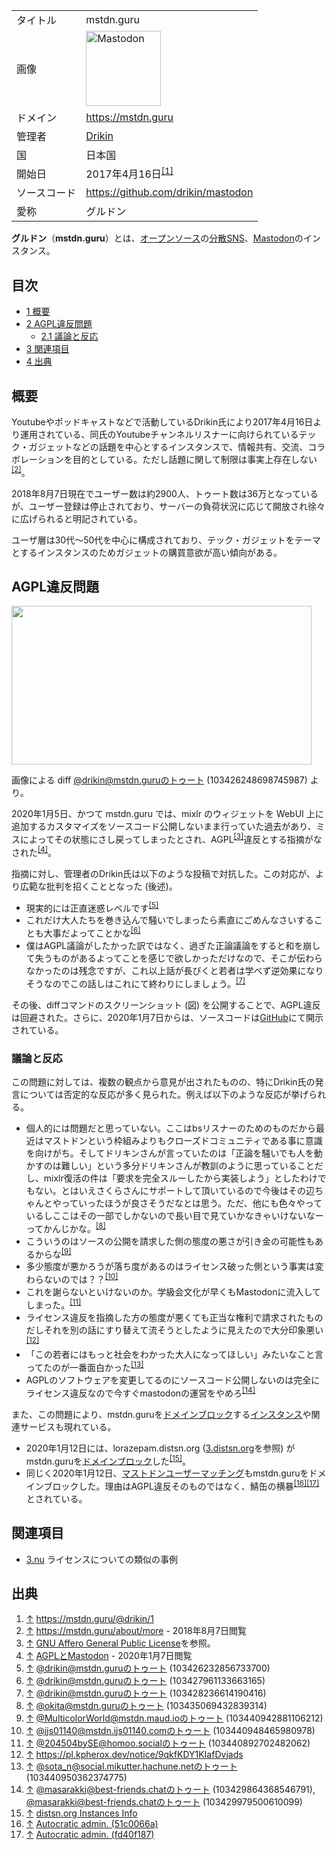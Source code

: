 <div>

|              |                                                                                                                                                                                                                                                                                                        |
|--------------|--------------------------------------------------------------------------------------------------------------------------------------------------------------------------------------------------------------------------------------------------------------------------------------------------------|
| タイトル     | mstdn.guru                                                                                                                                                                                                                                                                                             |
| 画像         | [<img src="/images/thumb/0/00/Mastodon_logo.png/120px-Mastodon_logo.png" srcset="/images/thumb/0/00/Mastodon_logo.png/180px-Mastodon_logo.png 1.5x, /images/0/00/Mastodon_logo.png 2x" width="120" height="120" alt="Mastodon" />](/%E3%83%95%E3%82%A1%E3%82%A4%E3%83%AB:Mastodon_logo.png "Mastodon") |
| ドメイン     | <a href="https://mstdn.guru" rel="nofollow">https://mstdn.guru</a>                                                                                                                                                                                                                                     |
| 管理者       | <a href="https://mstdn.guru/@drikin" rel="nofollow">Drikin</a>                                                                                                                                                                                                                                         |
| 国           | 日本国                                                                                                                                                                                                                                                                                                 |
| 開始日       | 2017年4月16日<sup>[\[1\]](#cite_note-1)</sup>                                                                                                                                                                                                                                                          |
| ソースコード | <a href="https://github.com/drikin/mastodon" rel="nofollow">https://github.com/drikin/mastodon</a>                                                                                                                                                                                                     |
| 愛称         | グルドン                                                                                                                                                                                                                                                                                               |

**グルドン**（**mstdn.guru**）とは、[オープンソース](/%E3%82%AA%E3%83%BC%E3%83%97%E3%83%B3%E3%82%BD%E3%83%BC%E3%82%B9 "オープンソース")の[分散SNS](/%E5%88%86%E6%95%A3SNS "分散SNS")、[Mastodon](/Mastodon "Mastodon")のインスタンス。

<div>

<div lang="ja" dir="ltr">

## 目次

</div>

-   [1 概要](#.E6.A6.82.E8.A6.81)
-   [2 AGPL違反問題](#AGPL.E9.81.95.E5.8F.8D.E5.95.8F.E9.A1.8C)
    -   [2.1 議論と反応](#.E8.AD.B0.E8.AB.96.E3.81.A8.E5.8F.8D.E5.BF.9C)
-   [3 関連項目](#.E9.96.A2.E9.80.A3.E9.A0.85.E7.9B.AE)
-   [4 出典](#.E5.87.BA.E5.85.B8)

</div>

## 概要

Youtubeやポッドキャストなどで活動しているDrikin氏により2017年4月16日より運用されている、同氏のYoutubeチャンネルリスナーに向けられているテック・ガジェットなどの話題を中心とするインスタンスで、情報共有、交流、コラボレーションを目的としている。ただし話題に関して制限は事実上存在しない<sup>[\[2\]](#cite_note-2)</sup>。

2018年8月7日現在でユーザー数は約2900人、トゥート数は36万となっているが、ユーザー登録は停止されており、サーバーの負荷状況に応じて開放され徐々に広げられると明記されている。

ユーザ層は30代〜50代を中心に構成されており、テック・ガジェットをテーマとするインスタンスのためガジェットの購買意欲が高い傾向がある。

## AGPL違反問題

<div>

<div>

[<img src="/images/thumb/b/b1/Mstdngurudiff.png/480px-Mstdngurudiff.png" srcset="/images/thumb/b/b1/Mstdngurudiff.png/720px-Mstdngurudiff.png 1.5x, /images/thumb/b/b1/Mstdngurudiff.png/960px-Mstdngurudiff.png 2x" width="480" height="254" />](/%E3%83%95%E3%82%A1%E3%82%A4%E3%83%AB:Mstdngurudiff.png)

<div>

<div>

[](/%E3%83%95%E3%82%A1%E3%82%A4%E3%83%AB:Mstdngurudiff.png "拡大")

</div>

画像による diff <a href="https://mstdn.guru/@drikin/103426248698745987" rel="nofollow">@drikin@mstdn.guruのトゥート (103426248698745987)</a> より。

</div>

</div>

</div>

2020年1月5日、かつて mstdn.guru では、mixlr のウィジェットを WebUI 上に追加するカスタマイズをソースコード公開しないまま行っていた過去があり、ミスによってその状態にさし戻ってしまったとされ、AGPL<sup>[\[3\]](#cite_note-3)</sup>違反とする指摘がなされた<sup>[\[4\]](#cite_note-4)</sup>。

指摘に対し、管理者のDrikin氏は以下のような投稿で対抗した。この対応が、より広範な批判を招くこととなった (後述)。

-   現実的には正直迷惑レベルです<sup>[\[5\]](#cite_note-5)</sup>
-   これだけ大人たちを巻き込んで騒いでしまったら素直にごめんなさいすることも大事だよってことかな<sup>[\[6\]](#cite_note-6)</sup>
-   僕はAGPL議論がしたかった訳ではなく、過ぎた正論議論をすると和を崩して失うものがあるよってことを感じで欲しかっただけなので、そこが伝わらなかったのは残念ですが、これ以上話が長びくと若者は学べず逆効果になりそうなのでこの話しはこれにて終わりにしましょう。<sup>[\[7\]](#cite_note-7)</sup>

その後、diffコマンドのスクリーンショット (図) を公開することで、AGPL違反は回避された。さらに、2020年1月7日からは、ソースコードは[GitHub](/GitHub "GitHub")にて開示されている。

### 議論と反応

この問題に対しては、複数の観点から意見が出されたものの、特にDrikin氏の発言については否定的な反応が多く見られた。例えば以下のような反応が挙げられる。

-   個人的には問題だと思っていない。ここはbsリスナーのためのものだから最近はマストドンという枠組みよりもクローズドコミュニティである事に意識を向けがち。そしてドリキンさんが言っていたのは「正論を騒いでも人を動かすのは難しい」という多分ドリキンさんが教訓のように思っていることだし、mixlr復活の件は「要求を完全スルーしたから実装しよう」としたわけでもない。とはいえさくらさんにサポートして頂いているので今後はその辺ちゃんとやっていったほうが良さそうだなとは思う。ただ、他にも色々やっているしここはその一部でしかないので長い目で見ていかなきゃいけないなーってかんじかな。<sup>[\[8\]](#cite_note-8)</sup>
-   こういうのはソースの公開を請求した側の態度の悪さが引き金の可能性もあるからな<sup>[\[9\]](#cite_note-9)</sup>
-   多少態度が悪かろうが落ち度があるのはライセンス破った側という事実は変わらないのでは？？<sup>[\[10\]](#cite_note-10)</sup>
-   これを謝らないといけないのか。学級会文化が早くもMastodonに流入してしまった。<sup>[\[11\]](#cite_note-11)</sup>
-   ライセンス違反を指摘した方の態度が悪くても正当な権利で請求されたものだしそれを別の話にすり替えて流そうとしたように見えたので大分印象悪い<sup>[\[12\]](#cite_note-12)</sup>
-   「この若者にはもっと社会をわかった大人になってほしい」みたいなこと言ってたのが一番面白かった<sup>[\[13\]](#cite_note-13)</sup>
-   AGPLのソフトウェアを変更してるのにソースコード公開しないのは完全にライセンス違反なので今すぐmastodonの運営をやめろ<sup>[\[14\]](#cite_note-14)</sup>

また、この問題により、mstdn.guruを[ドメインブロック](/%E3%83%89%E3%83%A1%E3%82%A4%E3%83%B3%E3%83%96%E3%83%AD%E3%83%83%E3%82%AF "ドメインブロック")する[インスタンス](/%E3%82%A4%E3%83%B3%E3%82%B9%E3%82%BF%E3%83%B3%E3%82%B9 "インスタンス")や関連サービスも現れている。

-   2020年1月12日には、lorazepam.distsn.org ([3.distsn.org](/3.distsn.org "3.distsn.org")を参照) がmstdn.guruを[ドメインブロック](/%E3%83%89%E3%83%A1%E3%82%A4%E3%83%B3%E3%83%96%E3%83%AD%E3%83%83%E3%82%AF "ドメインブロック")した<sup>[\[15\]](#cite_note-15)</sup>。
-   同じく2020年1月12日、[マストドンユーザーマッチング](/%E3%83%9E%E3%82%B9%E3%83%88%E3%83%89%E3%83%B3%E3%83%A6%E3%83%BC%E3%82%B6%E3%83%BC%E3%83%9E%E3%83%83%E3%83%81%E3%83%B3%E3%82%B0 "マストドンユーザーマッチング")もmstdn.guruをドメインブロックした。理由はAGPL違反そのものではなく、鯖缶の横暴<sup>[\[16\]](#cite_note-16)[\[17\]](#cite_note-17)</sup>とされている。

## 関連項目

-   [3.nu](/3.nu "3.nu") ライセンスについての類似の事例

## 出典

<div>

1.  [↑](#cite_ref-1) <a href="https://mstdn.guru/@drikin/1" rel="nofollow">https://mstdn.guru/@drikin/1</a>
2.  [↑](#cite_ref-2) <a href="https://mstdn.guru/about/more" rel="nofollow">https://mstdn.guru/about/more</a> - 2018年8月7日閲覧
3.  [↑](#cite_ref-3) [GNU Affero General Public License](/AGPL "AGPL")を参照。
4.  [↑](#cite_ref-4) <a href="https://note.com/8blank71/n/n8299341bd0bd" rel="nofollow">AGPLとMastodon</a> - 2020年1月7日閲覧
5.  [↑](#cite_ref-5) <a href="https://mstdn.guru/@drikin/103426232856733700" rel="nofollow">@drikin@mstdn.guruのトゥート (103426232856733700)</a>
6.  [↑](#cite_ref-6) <a href="https://mstdn.guru/@drikin/103427961133663165" rel="nofollow">@drikin@mstdn.guruのトゥート (103427961133663165)</a>
7.  [↑](#cite_ref-7) <a href="https://mstdn.guru/@drikin/103428236614190416" rel="nofollow">@drikin@mstdn.guruのトゥート (103428236614190416)</a>
8.  [↑](#cite_ref-8) <a href="https://mstdn.guru/@okita/103435069432839314" rel="nofollow">@okita@mstdn.guruのトゥート (103435069432839314)</a>
9.  [↑](#cite_ref-9) <a href="https://mstdn.maud.io/@MulticolorWorld/103440942881106212" rel="nofollow">@MulticolorWorld@mstdn.maud.ioのトゥート (103440942881106212)</a>
10. [↑](#cite_ref-10) <a href="https://mstdn.ijs01140.com/@ijs01140/103440948465980978" rel="nofollow">@ijs01140@mstdn.ijs01140.comのトゥート (103440948465980978)</a>
11. [↑](#cite_ref-11) <a href="https://homoo.social/@204504bySE/103440892702482062" rel="nofollow">@204504bySE@homoo.socialのトゥート (103440892702482062)</a>
12. [↑](#cite_ref-12) <a href="https://pl.kpherox.dev/notice/9qkfKDY1KIafDvjads" rel="nofollow">https://pl.kpherox.dev/notice/9qkfKDY1KIafDvjads</a>
13. [↑](#cite_ref-13) <a href="https://social.mikutter.hachune.net/@sota_n/103440950362374775" rel="nofollow">@sota_n@social.mikutter.hachune.netのトゥート (103440950362374775)</a>
14. [↑](#cite_ref-14) <a href="https://best-friends.chat/@masarakki/103429864368546791" rel="nofollow">@masarakki@best-friends.chatのトゥート (103429864368546791)</a>, <a href="https://best-friends.chat/@masarakki/103429979500610099" rel="nofollow">@masarakki@best-friends.chatのトゥート (103429979500610099)</a>
15. [↑](#cite_ref-15) <a href="https://distsn.gitlab.io/info/" rel="nofollow">distsn.org Instances Info</a>
16. [↑](#cite_ref-16) <a href="https://gitlab.com/distsn/newcomers-blacklist/commit/51c0066ab38f749649375c2d014d5e2b3dd98615" rel="nofollow">Autocratic admin. (51c0066a)</a>
17. [↑](#cite_ref-17) <a href="https://gitlab.com/distsn/vinayaka-blacklist/commit/fd40f187c5eaf71d62097ad08a7a5a6024405037" rel="nofollow">Autocratic admin. (fd40f187)</a>

</div>

</div>
